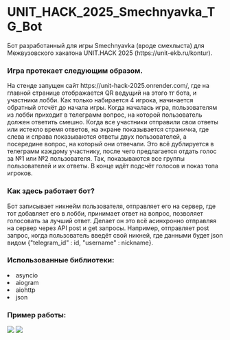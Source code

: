 # UNIT_HACK_2025_Smechnyavka_TG_Bot

<p>Бот разработанный для игры Smechnyavka (вроде смехлыста) для Межвузовского хакатона UNIT.HACK 2025 (https://unit-ekb.ru/kontur).</p>

<h3>Игра протекает следующим образом.</h3> 
<p>На стенде запущен сайт https://unit-hack-2025.onrender.com/, где на главной странице отображается QR ведущий на этого тг бота, и участники лобби. Как только набирается 4 игрока, начинается обратный отсчёт до начала игры. Когда началась игра, пользователям из лобби приходит в телеграмм вопрос, на которой пользователь должен ответить смешно. Когда все участники отправили свои ответы или истекло время ответов, на экране показывается страничка, где слева и справа показываются ответы двух пользователей, а посередине вопрос, на который они отвечали. Это всё дублируется в телеграмм каждому участнику, после чего предлагается отдать голос за №1 или №2 пользователя. Так, показываются все группы пользователей и их ответы. В конце идёт подсчёт голосов и показ топа игроков.</p>

<h3>Как здесь работает бот?</h3>
<p>Бот записывает никнейм пользователя, отправляет его на сервер, где тот добавляет его в лобби, принимает ответ на вопрос, позволяет голосовать за лучший ответ. Делает он это всё асинхронно отправляя на сервер через API post и get запросы. Например, отправляет post запрос, когда пользователь введёт свой никней, где данными будет json видом {"telegram_id" : id, "username" : nickname}.</p>

<h3>Использованные библиотеки:</h3>
<li>asyncio</li>
<li>aiogram</li>
<li>aiohttp</li>
<li>json</li>

<h3>Пример работы: </h3>
<img src="https://i.ibb.co/tTH46FWP/image.png">
<img src="https://i.ibb.co/rfLrjXYf/image.png">

